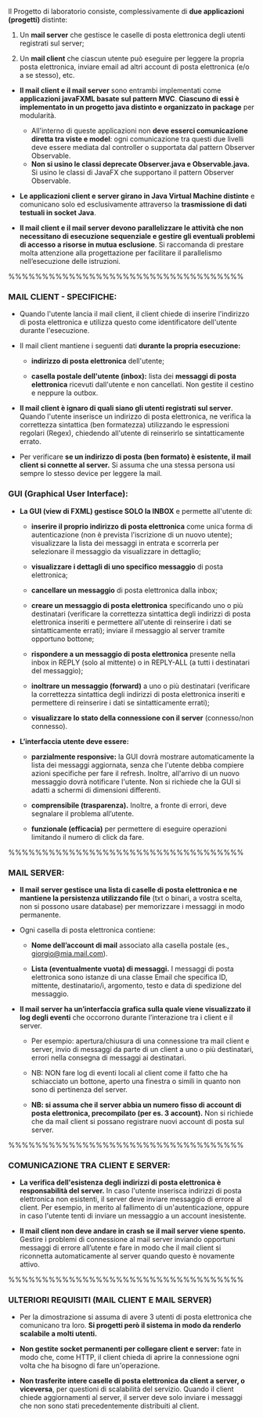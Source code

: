 Il Progetto di laboratorio consiste, complessivamente di **due applicazioni (progetti)** distinte:

1) Un **mail server** che gestisce le caselle di posta elettronica degli utenti registrati sul server;

2) Un **mail client** che ciascun utente può eseguire per leggere la propria posta elettronica, inviare email ad altri account di posta elettronica (e/o a se stesso), etc.

* **Il mail client e il mail server** sono entrambi implementati come **applicazioni javaFXML basate sul pattern MVC**. **Ciascuno di essi è implementato in un progetto java distinto e organizzato in package** per modularità.
  * All'interno di queste applicazioni non **deve esserci comunicazione diretta tra viste e model**: ogni comunicazione tra questi due livelli deve essere mediata dal controller o supportata dal pattern Observer Observable.
  * **Non si usino le classi deprecate Observer.java e Observable.java.** Si usino le classi di JavaFX che supportano il pattern Observer Observable.

* **Le applicazioni client e server girano in Java Virtual Machine distinte** e comunicano solo ed esclusivamente attraverso la **trasmissione di dati testuali in socket Java**.
* **Il mail client e il mail server devono parallelizzare le attività che non necessitano di esecuzione sequenziale e gestire gli eventuali problemi di accesso a risorse in mutua esclusione**. Si raccomanda di prestare molta attenzione alla progettazione per facilitare il parallelismo nell’esecuzione delle istruzioni.


%%%%%%%%%%%%%%%%%%%%%%%%%%%%%%%%%%%

### MAIL CLIENT - SPECIFICHE:

* Quando l'utente lancia il mail client, il client chiede di inserire l'indirizzo di posta elettronica e utilizza questo come identificatore dell'utente durante l'esecuzione.
 
* Il mail client mantiene i seguenti dati **durante la propria esecuzione:**

  * **indirizzo di posta elettronica** dell'utente;

  * **casella postale dell'utente (inbox):** lista dei **messaggi di posta elettronica** ricevuti dall'utente e non cancellati. Non gestite il cestino e neppure la outbox.

* **Il mail client è ignaro di quali siano gli utenti registrati sul server**. Quando l'utente inserisce un indirizzo di posta elettronica, ne verifica la correttezza sintattica (ben formatezza) utilizzando le espressioni regolari (Regex), chiedendo all'utente di reinserirlo se sintatticamente errato.

* Per verificare **se un indirizzo di posta (ben formato) è esistente, il mail client si connette al server.**
Si assuma che una stessa persona usi sempre lo stesso device per leggere la mail.


### GUI (Graphical User Interface):

* **La GUI (view di FXML) gestisce SOLO la INBOX** e permette all'utente di:

  * **inserire il proprio indirizzo di posta elettronica** come unica forma di autenticazione (non è prevista l'iscrizione di un nuovo utente);
visualizzare la lista dei messaggi in entrata e scorrerla per selezionare il messaggio da visualizzare in dettaglio;

  * **visualizzare i dettagli di uno specifico messaggio** di posta elettronica;

  * **cancellare un messaggio** di posta elettronica dalla inbox;

  * **creare un messaggio di posta elettronica** specificando uno o più destinatari (verificare la correttezza sintattica degli indirizzi di posta elettronica inseriti e permettere all'utente di reinserire i dati se sintatticamente errati); inviare il messaggio al server tramite opportuno bottone;

  * **rispondere a un messaggio di posta elettronica** presente nella inbox in REPLY (solo al mittente) o in REPLY-ALL (a tutti i destinatari del messaggio);

  * **inoltrare un messaggio (forward)** a uno o più destinatari (verificare la correttezza sintattica degli indirizzi di posta elettronica inseriti e permettere di reinserire i dati se sintatticamente errati);

  * **visualizzare lo stato della connessione con il server** (connesso/non connesso).
    
* **L’interfaccia utente deve essere:**

  * **parzialmente responsive:**  la GUI dovrà mostrare automaticamente la lista dei messaggi aggiornata, senza che l'utente debba compiere azioni specifiche per fare il refresh. Inoltre, all'arrivo di un nuovo messaggio dovrà notificare l'utente. Non si richiede che la GUI si adatti a schermi di dimensioni differenti.

  * **comprensibile (trasparenza).** Inoltre, a fronte di errori, deve segnalare il problema all’utente.

  * **funzionale (efficacia)** per permettere di eseguire operazioni limitando il numero di click da fare.

%%%%%%%%%%%%%%%%%%%%%%%%%%%%%%%%%%%
### MAIL SERVER:
* **Il mail server gestisce una lista di caselle di posta elettronica e ne mantiene la persistenza utilizzando file** (txt o binari, a vostra scelta, non si possono usare database) per memorizzare i messaggi in modo permanente.
  
* Ogni casella di posta elettronica contiene:

  * **Nome dell’account di mail** associato alla casella postale (es., giorgio@mia.mail.com).

  * **Lista (eventualmente vuota) di messaggi.** I messaggi di posta elettronica sono istanze di una classe Email che specifica ID, mittente, destinatario/i, argomento, testo e data di spedizione del messaggio.

* **Il mail server ha un’interfaccia grafica sulla quale viene visualizzato il log degli eventi** che occorrono durante l’interazione tra i client e il server.

  * Per esempio: apertura/chiusura di una connessione tra mail client e server, invio di messaggi da parte di un client a uno o più destinatari, errori nella consegna di messaggi ai destinatari.

  * NB: NON fare log di eventi locali al client come il fatto che ha schiacciato un bottone, aperto una finestra o simili in quanto non sono di pertinenza del server.

  * **NB: si assuma che il server abbia un numero fisso di account di posta elettronica, precompilato (per es. 3 account).** Non si richiede che da mail client si possano registrare nuovi account di posta sul server.


%%%%%%%%%%%%%%%%%%%%%%%%%%%%%%%%%%%

### COMUNICAZIONE TRA CLIENT E SERVER:

* **La verifica dell'esistenza degli indirizzi di posta elettronica è responsabilità del server.** In caso l'utente inserisca indirizzi di posta elettronica non esistenti, il server deve inviare messaggio di errore al client. Per esempio, in merito al fallimento di un'autenticazione, oppure in caso l'utente tenti di inviare un messaggio a un account inesistente.

* **Il mail client non deve andare in crash se il mail server viene spento.** Gestire i problemi di connessione al mail server inviando opportuni messaggi di errore all’utente e fare in modo che il mail client si riconnetta automaticamente al server quando questo è novamente attivo.

%%%%%%%%%%%%%%%%%%%%%%%%%%%%%%%%%%%

### ULTERIORI REQUISITI (MAIL CLIENT E MAIL SERVER)

* Per la dimostrazione si assuma di avere 3 utenti di posta elettronica che comunicano tra loro. **Si progetti però il sistema in modo da renderlo scalabile a molti utenti.**

* **Non gestite socket permanenti per collegare client e server:** fate in modo che, come HTTP, il client chieda di aprire la connessione ogni volta che ha bisogno di fare un'operazione.

* **Non trasferite intere caselle di posta elettronica da client a server, o viceversa**, per questioni di scalabilità del servizio. Quando il client chiede aggiornamenti al server, il server deve solo inviare i messaggi che non sono stati precedentemente distribuiti al client.
